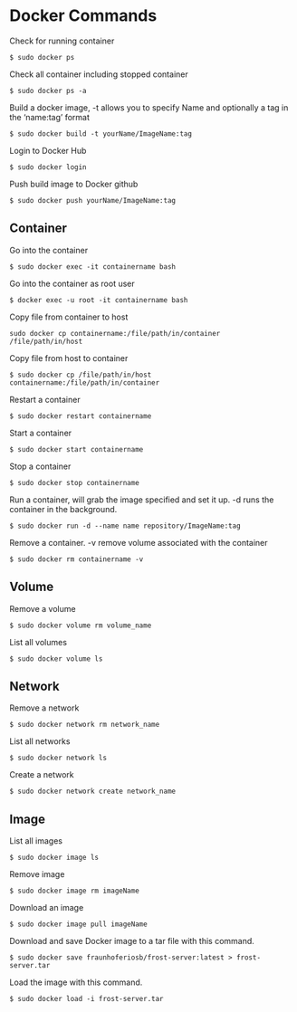 # Docker Commands

Check for running container
```
$ sudo docker ps
```
Check all container including stopped container
```
$ sudo docker ps -a
```
Build a docker image, -t allows you to specify Name and optionally a tag in the ‘name:tag’ format
```
$ sudo docker build -t yourName/ImageName:tag
```
Login to Docker Hub
```
$ sudo docker login
```
Push build image to Docker github
```
$ sudo docker push yourName/ImageName:tag
```
## Container
Go into the container
```
$ sudo docker exec -it containername bash
```
Go into the container as root user
```
$ docker exec -u root -it containername bash
```
Copy file from container to host
```
sudo docker cp containername:/file/path/in/container /file/path/in/host
```
Copy file from host to container
```
$ sudo docker cp /file/path/in/host containername:/file/path/in/container
```
Restart a container
```
$ sudo docker restart containername
```
Start a container
```
$ sudo docker start containername
```
Stop a container
```
$ sudo docker stop containername
```
Run a container, will grab the image specified and set it up. -d runs the container in the background.
```
$ sudo docker run -d --name name repository/ImageName:tag
```
Remove a container. -v remove volume associated with the container
```
$ sudo docker rm containername -v
```

## Volume
Remove a volume
```
$ sudo docker volume rm volume_name
```
List all volumes
```
$ sudo docker volume ls
```

## Network
Remove a network
```
$ sudo docker network rm network_name
```
List all networks
```
$ sudo docker network ls
```
Create a network
```
$ sudo docker network create network_name
```

## Image
List all images
```
$ sudo docker image ls
```
Remove image
```
$ sudo docker image rm imageName
```
Download an image
```
$ sudo docker image pull imageName
```
Download and save Docker image to a tar file with this command.
```
$ sudo docker save fraunhoferiosb/frost-server:latest > frost-server.tar
```
Load the image with this command.
```
$ sudo docker load -i frost-server.tar
```
